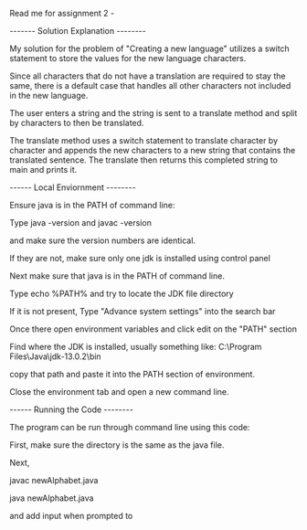 Read me for assignment 2 -

------- Solution Explanation --------

My solution for the problem of "Creating a new language" utilizes a switch
statement to store the values for the new language characters. 

Since all characters that do not have a translation are required to stay the 
same, there is a default case that handles all other characters not included
in the new language.

The user enters a string and the string is sent to a translate method and
split by characters to then be translated.

The translate method uses a switch statement to translate character by 
character and appends the new characters to a new string that contains
the translated sentence. The translate then returns this completed string to 
main and prints it.

------ Local Enviornment --------

Ensure java is in the PATH of command line:

Type java -version 
and
javac -version 

and make sure the version numbers are identical. 

If they are not, make sure only one jdk is installed using control panel

Next make sure that java is in the PATH of command line.

Type echo %PATH% and try to locate the JDK file directory

If it is not present, Type "Advance system settings" into the search bar

Once there open environment variables and click edit on the "PATH" section

Find where the JDK is installed, usually something like:
C:\Program Files\Java\jdk-13.0.2\bin

copy that path and paste it into the PATH section of environment.

Close the environment tab and open a new command line.

------ Running the Code --------

The program can be run through command line using this code:

First, make sure the directory is the same as the java file.

Next,

javac newAlphabet.java

java newAlphabet.java

and add input when prompted to 